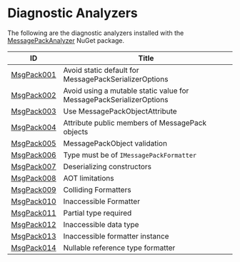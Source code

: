 # Diagnostic Analyzers

The following are the diagnostic analyzers installed with the [MessagePackAnalyzer][1]
NuGet package.

ID | Title
---|---
[MsgPack001](MsgPack001.md) | Avoid static default for MessagePackSerializerOptions
[MsgPack002](MsgPack002.md) | Avoid using a mutable static value for MessagePackSerializerOptions
[MsgPack003](MsgPack003.md) | Use MessagePackObjectAttribute
[MsgPack004](MsgPack004.md) | Attribute public members of MessagePack objects
[MsgPack005](MsgPack005.md) | MessagePackObject validation
[MsgPack006](MsgPack006.md) | Type must be of `IMessagePackFormatter`
[MsgPack007](MsgPack007.md) | Deserializing constructors
[MsgPack008](MsgPack008.md) | AOT limitations
[MsgPack009](MsgPack009.md) | Colliding Formatters
[MsgPack010](MsgPack010.md) | Inaccessible Formatter
[MsgPack011](MsgPack011.md) | Partial type required
[MsgPack012](MsgPack012.md) | Inaccessible data type
[MsgPack013](MsgPack013.md) | Inaccessible formatter instance
[MsgPack014](MsgPack014.md) | Nullable reference type formatter

[1]: https://nuget.org/packages/MessagePackAnalyzer
